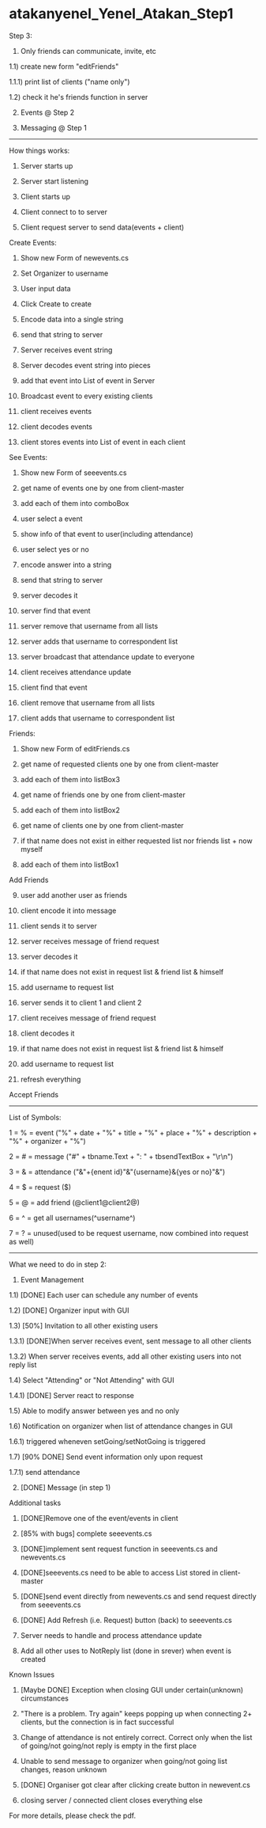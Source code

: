 atakanyenel_Yenel_Atakan_Step1
==============================

Step 3:

1) Only friends can communicate, invite, etc

1.1) create new form "editFriends"

1.1.1) print list of clients ("name only")

1.2) check it he's friends function in server

2) Events @ Step 2

3) Messaging @ Step 1

-----------------------------

How things works:

1. Server starts up

2. Server start listening

3. Client starts up

4. Client connect to to server

5. Client request server to send data(events + client)

Create Events:

1. Show new Form of newevents.cs

2. Set Organizer to username

3. User input data

4. Click Create to create

5. Encode data into a single string

6. send that string to server

7. Server receives event string

8. Server decodes event string into pieces

9. add that event into List of event in Server

10. Broadcast event to every existing clients

11. client receives events

12. client decodes events

13. client stores events into List of event in each client

See Events:

1. Show new Form of seeevents.cs

2. get name of events one by one from client-master

3. add each of them into comboBox

4. user select a event

5. show info of that event to user(including attendance)

6. user select yes or no

7. encode answer into a string

8. send that string to server

9. server decodes it

10. server find that event

11. server remove that username from all lists

12. server adds that username to correspondent list

13. server broadcast that attendance update to everyone

14. client receives attendance update

15. client find that event

16. client remove that username from all lists

17. client adds that username to correspondent list

Friends:

1. Show new Form of editFriends.cs

2. get name of requested clients one by one from client-master

3. add each of them into listBox3

4. get name of friends one by one from client-master

5. add each of them into listBox2

6. get name of clients one by one from client-master

7. if that name does not exist in either requested list nor friends list + now myself

8. add each of them into listBox1

Add Friends

9. user add another user as friends

10. client encode it into message

11. client sends it to server

12. server receives message of friend request

13. server decodes it

14. if that name does not exist in request list & friend list & himself

15. add username to request list

16. server sends it to client 1 and client 2

17. client receives message of friend request

18. client decodes it

14. if that name does not exist in request list & friend list & himself

15. add username to request list

19. refresh everything

Accept Friends



-----------------------------

List of Symbols:

1 = % = event ("%" + date + "%" + title + "%" + place + "%" + description + "%" + organizer + "%")

2 = # = message ("#" + tbname.Text + ": " + tbsendTextBox + "\r\n")

3 = & = attendance ("&"+{enent id}"&"{username}&{yes or no}"&")

4 = $ = request ($)

5 = @ = add friend (@client1@client2@)

6 = ^ = get all usernames(^username^)

7 = ? = unused(used to be request username, now combined into request as well)

-----------------------------

What we need to do in step 2:

1) Event Management

1.1) [DONE] Each user can schedule any number of events

1.2) [DONE] Organizer input with GUI

1.3) [50%] Invitation to all other existing users

1.3.1) [DONE]When server receives event, sent message to all other clients

1.3.2) When server receives events, add all other existing users into not reply list

1.4) Select "Attending" or "Not Attending" with GUI

1.4.1) [DONE] Server react to response

1.5) Able to modify answer between yes and no only

1.6) Notification on organizer when list of attendance changes in GUI

1.6.1) triggered wheneven setGoing/setNotGoing is triggered

1.7) [90% DONE] Send event information only upon request

1.7.1) send attendance

2) [DONE] Message (in step 1)

Additional tasks

1) [DONE]Remove one of the event/events in client

2) [85% with bugs] complete seeevents.cs

3) [DONE]implement sent request function in seeevents.cs and newevents.cs

4) [DONE]seeevents.cs need to be able to access List<events> stored in client-master

5) [DONE]send event directly from newevents.cs and send request directly from seeevents.cs

6) [DONE] Add Refresh (i.e. Request) button (back) to seeevents.cs

7) Server needs to handle and process attendance update

8) Add all other uses to NotReply list (done in srever) when event is created

Known Issues

1) [Maybe DONE] Exception when closing GUI under certain(unknown) circumstances

2) "There is a problem. Try again" keeps popping up when connecting 2+ clients, but the connection is in fact successful

3) Change of attendance is not entirely correct. Correct only when the list of going/not going/not reply is empty in the first place

4) Unable to send message to organizer when going/not going list changes, reason unknown

5) [DONE] Organiser got clear after clicking create button in newevent.cs

6) closing server / connected client closes everything else

For more details, please check the pdf.

